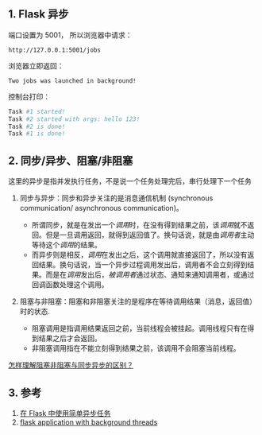 ## 1. Flask 异步

端口设置为 5001， 所以浏览器中请求：
```
http://127.0.0.1:5001/jobs
```

浏览器立即返回：
```
Two jobs was launched in background!
```

控制台打印：
```bash
Task #1 started!
Task #2 started with args: hello 123!
Task #2 is done!
Task #1 is done!
```

## 2. 同步/异步、阻塞/非阻塞

这里的异步是指并发执行任务，不是说一个任务处理完后，串行处理下一个任务

1. 同步与异步：同步和异步关注的是消息通信机制 (synchronous communication/ asynchronous communication)。

    * 所谓同步，就是在发出一个*调用*时，在没有得到结果之前，该*调用*就不返回。但是一旦调用返回，就得到返回值了。换句话说，就是由*调用者*主动等待这个*调用*的结果。
    * 而异步则是相反，*调用*在发出之后，这个调用就直接返回了，所以没有返回结果。换句话说，当一个异步过程调用发出后，调用者不会立刻得到结果。而是在*调用*发出后，*被调用者*通过状态、通知来通知调用者，或通过回调函数处理这个调用。

2. 阻塞与非阻塞：阻塞和非阻塞关注的是程序在等待调用结果（消息，返回值）时的状态.

    * 阻塞调用是指调用结果返回之前，当前线程会被挂起。调用线程只有在得到结果之后才会返回。
    * 非阻塞调用指在不能立刻得到结果之前，该调用不会阻塞当前线程。


[怎样理解阻塞非阻塞与同步异步的区别？](https://www.zhihu.com/question/19732473/answer/20851256)

## 3. 参考

1. [在 Flask 中使用简单异步任务](https://zhuanlan.zhihu.com/p/30897711)
1. [flask application with background threads](https://stackoverflow.com/questions/22615475/flask-application-with-background-threads)